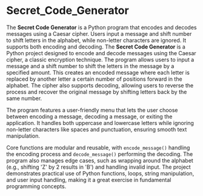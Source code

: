 # Secret_Code_Generator
The **Secret Code Generator** is a Python program that encodes and decodes messages using a Caesar cipher. Users input a message and shift number to shift letters in the alphabet, while non-letter characters are ignored. It supports both encoding and decoding.
The **Secret Code Generator** is a Python project designed to encode and decode messages using the Caesar cipher, a classic encryption technique. The program allows users to input a message and a shift number to shift the letters in the message by a specified amount. This creates an encoded message where each letter is replaced by another letter a certain number of positions forward in the alphabet. The cipher also supports decoding, allowing users to reverse the process and recover the original message by shifting letters back by the same number.

The program features a user-friendly menu that lets the user choose between encoding a message, decoding a message, or exiting the application. It handles both uppercase and lowercase letters while ignoring non-letter characters like spaces and punctuation, ensuring smooth text manipulation.

Core functions are modular and reusable, with `encode_message()` handling the encoding process and `decode_message()` performing the decoding. The program also manages edge cases, such as wrapping around the alphabet (e.g., shifting 'Z' by 2 results in 'B') and handling invalid input. The project demonstrates practical use of Python functions, loops, string manipulation, and user input handling, making it a great exercise in fundamental programming concepts.
